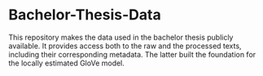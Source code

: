 # Bachelor-Thesis-Data

This repository makes the data used in the bachelor thesis publicly available. 
It provides access both to the raw and the processed texts, including their corresponding metadata.
The latter built the foundation for the locally estimated GloVe model.



